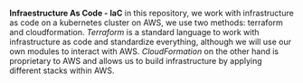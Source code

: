 **Infraestructure As Code - IaC**
in this repository, we work with infrastructure as code on a kubernetes cluster on AWS, we use two methods: terraform and cloudformation.
_Terraform_ is a standard language to work with infrastructure as code and standardize everything, although we will use our own modules to interact with AWS.
_CloudFormation_ on the other hand is proprietary to AWS and allows us to build infrastructure by applying different stacks within AWS.
